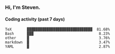 ### Hi, I'm Steven.

#### Coding activity (past 7 days)
```
TeX       ▓▓▓▓▓▓▓▓▓▓▓▓▓▓▓▓▓▓▓▓▓▓▓▓▓▓▓▓▓▓  81.68%
Bash      ▓▓▓                              8.23%
other     ▓                                3.76%
markdown  ▓                                3.47%
YAML      ▓                                2.87%
```
